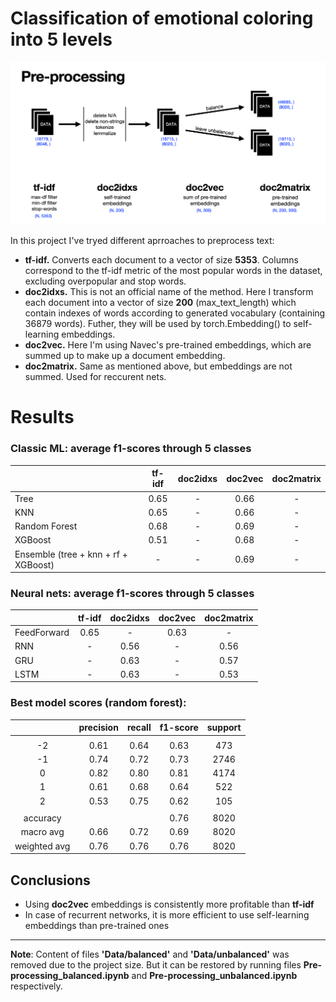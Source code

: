 # Classification of emotional coloring into 5 levels

<img src="./preprocessing.png" width="800px"></img>

In this project I've tryed different aprroaches to preprocess text:
- **tf-idf.** Converts each document to a vector of size **5353**. Columns correspond to the tf-idf metric of the most popular words in the dataset, excluding overpopular and stop words.
- **doc2idxs.** This is not an official name of the method. Here I transform each document into a vector of size **200** (max_text_length) which contain indexes of words according to generated vocabulary (containing 36879 words). Futher, they will be used by torch.Embedding() to self-learning embeddings.
- **doc2vec.** Here I'm using Navec's pre-trained embeddings, which are summed up to make up a document embedding.
- **doc2matrix.** Same as mentioned above, but embeddings are not summed. Used for reccurent nets.

# Results

### Classic ML: average f1-scores through 5 classes
|                                       | tf-idf | doc2idxs | doc2vec | doc2matrix |
|---------------------------------------|:------:|:--------:|:-------:|:----------:|
|                  Tree                 |  0.65  |     -    |   0.66  |      -     |
|                  KNN                  |  0.65  |     -    |   0.66  |      -     |
|             Random Forest             |  0.68  |     -    |   0.69  |      -     |
|                XGBoost                |  0.51  |     -    |   0.68  |      -     |
| Ensemble  (tree + knn + rf + XGBoost) |    -   |     -    |   0.69  |      -     |

### Neural nets: average f1-scores through 5 classes
|             | tf-idf | doc2idxs | doc2vec | doc2matrix |
|-------------|:------:|:--------:|:-------:|:----------:|
| FeedForward |  0.65  |     -    |   0.63  |      -     |
|     RNN     |    -   |   0.56   |    -    |    0.56    |
|     GRU     |    -   |   0.63   |    -    |    0.57    |
|     LSTM    |    -   |   0.63   |    -    |    0.53    |

### Best model scores (random forest):
|                | precision | recall   | f1-score    | support |
|:--------------:|:---------:|:--------:|:-----------:|:-------:|
|                |           |          |             |         |
|       -2       |   0.61    |   0.64   |     0.63    |   473   |
|       -1       |   0.74    |   0.72   |     0.73    |   2746  |
|        0       |   0.82    |   0.80   |     0.81    |   4174  |
|        1       |   0.61    |   0.68   |     0.64    |   522   |
|        2       |   0.53    |   0.75   |     0.62    |   105   |
|                |           |          |             |         |
|     accuracy   |           |          |     0.76    |   8020  |
|    macro avg   |   0.66    |   0.72   |     0.69    |   8020  |
| weighted avg   |   0.76    |   0.76   |     0.76    |   8020  |

## Conclusions
- Using **doc2vec** embeddings is consistently more profitable than **tf-idf**
- In case of recurrent networks, it is more efficient to use self-learning embeddings than pre-trained ones

---
**Note**: Content of files **'Data/balanced'** and **'Data/unbalanced'** was removed due to the project size. But it can be restored by running files **Pre-processing_balanced.ipynb** and **Pre-processing_unbalanced.ipynb** respectively.
